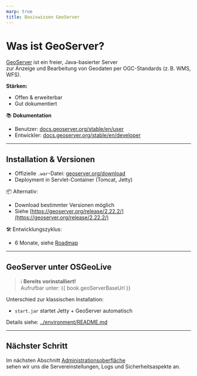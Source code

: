 ```yaml
---
marp: true
title: Basiswissen GeoServer
---
```


# Was ist GeoServer?

[GeoServer](http://geoserver.org/) ist ein freier, Java-basierter Server  
zur Anzeige und Bearbeitung von Geodaten per OGC-Standards (z. B. WMS, WFS).

**Stärken:**  
- Offen & erweiterbar  
- Gut dokumentiert

📚 **Dokumentation**  
- Benutzer: [docs.geoserver.org/stable/en/user](https://docs.geoserver.org/stable/en/user)  
- Entwickler: [docs.geoserver.org/stable/en/developer](https://docs.geoserver.org/stable/en/developer)

---

## Installation & Versionen

- Offizielle `.war`-Datei: [geoserver.org/download](http://geoserver.org/download/)
- Deployment in Servlet-Container (Tomcat, Jetty)

📦 Alternativ:  
- Download bestimmter Versionen möglich  
- Siehe [https://geoserver.org/release/2.22.2/](https://geoserver.org/release/2.22.2/)

🛠️ Entwicklungszyklus:  
- 6 Monate, siehe [Roadmap](http://geoserver.org/roadmap/)

---

## GeoServer unter OSGeoLive

> ℹ️ **Bereits vorinstalliert!**  
> Aufrufbar unter: {{ book.geoServerBaseUrl }}

Unterschied zur klassischen Installation:  
- `start.jar` startet Jetty + GeoServer automatisch

Details siehe: [../environment/README.md](../environment/README.md)

---

## Nächster Schritt

Im nächsten Abschnitt [Administrationsoberfläche](../ui/index.html)  
sehen wir uns die Servereinstellungen, Logs und Sicherheitsaspekte an.
